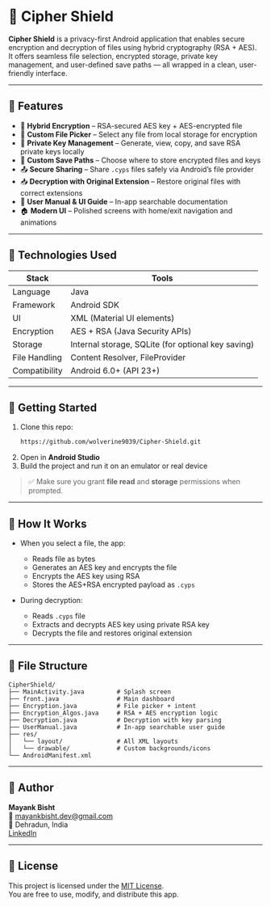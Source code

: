 
# 🔐 Cipher Shield

**Cipher Shield** is a privacy-first Android application that enables secure encryption and decryption of files using hybrid cryptography (RSA + AES). It offers seamless file selection, encrypted storage, private key management, and user-defined save paths — all wrapped in a clean, user-friendly interface.

---

## 📱 Features

- 🔑 **Hybrid Encryption** – RSA-secured AES key + AES-encrypted file
- 📂 **Custom File Picker** – Select any file from local storage for encryption
- 🧾 **Private Key Management** – Generate, view, copy, and save RSA private keys locally
- 💾 **Custom Save Paths** – Choose where to store encrypted files and keys
- 📤 **Secure Sharing** – Share `.cyps` files safely via Android’s file provider
- 📥 **Decryption with Original Extension** – Restore original files with correct extensions
- 🧭 **User Manual & UI Guide** – In-app searchable documentation
- 🏠 **Modern UI** – Polished screens with home/exit navigation and animations

---

## 🔧 Technologies Used

| Stack | Tools |
|-------|-------|
| Language | Java |
| Framework | Android SDK |
| UI | XML (Material UI elements) |
| Encryption | AES + RSA (Java Security APIs) |
| Storage | Internal storage, SQLite (for optional key saving) |
| File Handling | Content Resolver, FileProvider |
| Compatibility | Android 6.0+ (API 23+) |

---

## 🚀 Getting Started

1. Clone this repo:
   ```bash
   https://github.com/wolverine9039/Cipher-Shield.git
   ```
2. Open in **Android Studio**
3. Build the project and run it on an emulator or real device

> ✅ Make sure you grant **file read** and **storage** permissions when prompted.

---

## 🧪 How It Works

- When you select a file, the app:
  - Reads file as bytes
  - Generates an AES key and encrypts the file
  - Encrypts the AES key using RSA
  - Stores the AES+RSA encrypted payload as `.cyps`

- During decryption:
  - Reads `.cyps` file
  - Extracts and decrypts AES key using private RSA key
  - Decrypts the file and restores original extension

---

## 📂 File Structure

```plaintext
CipherShield/
├── MainActivity.java         # Splash screen
├── front.java                # Main dashboard
├── Encryption.java           # File picker + intent
├── Encryption_Algos.java     # RSA + AES encryption logic
├── Decryption.java           # Decryption with key parsing
├── UserManual.java           # In-app searchable user guide
├── res/
│   └── layout/               # All XML layouts
│   └── drawable/             # Custom backgrounds/icons
└── AndroidManifest.xml
```

---

## 🧠 Author

**Mayank Bisht**  
📧 mayankbisht.dev@gmail.com  
📍 Dehradun, India  
[LinkedIn](https://github.com/wolverine9039/Cipher-Shield.git)

---

## 📜 License

This project is licensed under the [MIT License](LICENSE).  
You are free to use, modify, and distribute this app.
